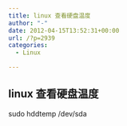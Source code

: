 ```yaml
---
title: linux 查看硬盘温度
author: "-"
date: 2012-04-15T13:52:31+00:00
url: /?p=2939
categories:
  - Linux

---
```

## linux 查看硬盘温度
sudo hddtemp /dev/sda